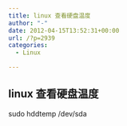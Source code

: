 ```yaml
---
title: linux 查看硬盘温度
author: "-"
date: 2012-04-15T13:52:31+00:00
url: /?p=2939
categories:
  - Linux

---
```

## linux 查看硬盘温度
sudo hddtemp /dev/sda